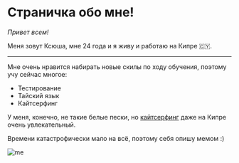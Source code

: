 # Страничка обо мне!


_Привет всем!_

Меня зовут Ксюша, мне 24 года и я живу и работаю на Кипре 🇨🇾.

---

Мне очень нравится набирать новые скилы по ходу обучения, поэтому учу сейчас многое:

* Тестирование
* Тайский язык
* Кайтсерфинг

У меня, конечно, не такие белые пески, но [кайтсерфинг](https://www.youtube.com/watch?v=jOSsb2GgcoU "Это просто видео с ютуба, ничего опасного") даже на Кипре очень увлекательный.

Времени катастрофически мало на всё, поэтому себя опишу мемом :)

![me](https://user-images.githubusercontent.com/127231891/226415438-f3cc17fd-45e1-478d-a874-451fabdf2b15.png)
